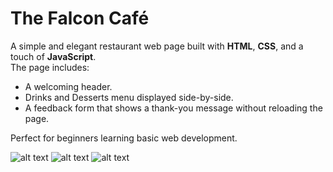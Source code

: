 # The Falcon Café

A simple and elegant restaurant web page built with **HTML**, **CSS**, and a touch of **JavaScript**.  
The page includes:
- A welcoming header.
- Drinks and Desserts menu displayed side-by-side.
- A feedback form that shows a thank-you message without reloading the page.

Perfect for beginners learning basic web development.

![alt text](image.png)
![alt text](image-1.png)
![alt text](image-2.png)
